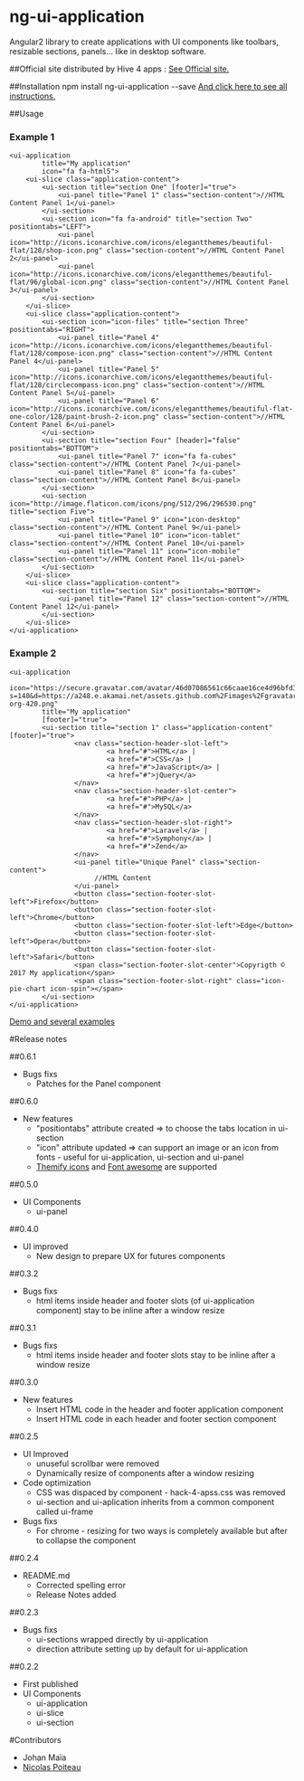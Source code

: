 # ng-ui-application
Angular2 library to create applications with UI components like toolbars, resizable sections, panels... like in desktop software.

##Official site
distributed by Hive 4 apps :
[See Official site.](http://hive-4-apps.org/ng-ui-application)

##Installation
    npm install ng-ui-application --save
[And click here to see all instructions.](http://hive-4-apps.org/ng-ui-application/how-to-install-ng-ui-application)

##Usage
### Example 1  
    <ui-application
            title="My application"
            icon="fa fa-html5">
        <ui-slice class="application-content">
            <ui-section title="section One" [footer]="true">
                <ui-panel title="Panel 1" class="section-content">//HTML Content Panel 1</ui-panel>
            </ui-section>
            <ui-section icon="fa fa-android" title="section Two" positiontabs="LEFT">
                <ui-panel icon="http://icons.iconarchive.com/icons/elegantthemes/beautiful-flat/128/shop-icon.png" class="section-content">//HTML Content Panel 2</ui-panel>
                <ui-panel icon="http://icons.iconarchive.com/icons/elegantthemes/beautiful-flat/96/global-icon.png" class="section-content">//HTML Content Panel 3</ui-panel>
            </ui-section>
        </ui-slice>
        <ui-slice class="application-content">
            <ui-section icon="icon-files" title="section Three" positiontabs="RIGHT">
                <ui-panel title="Panel 4" icon="http://icons.iconarchive.com/icons/elegantthemes/beautiful-flat/128/compose-icon.png" class="section-content">//HTML Content Panel 4</ui-panel>
                <ui-panel title="Panel 5" icon="http://icons.iconarchive.com/icons/elegantthemes/beautiful-flat/128/circlecompass-icon.png" class="section-content">//HTML Content Panel 5</ui-panel>
                <ui-panel title="Panel 6" icon="http://icons.iconarchive.com/icons/elegantthemes/beautiful-flat-one-color/128/paint-brush-2-icon.png" class="section-content">//HTML Content Panel 6</ui-panel>
            </ui-section>
            <ui-section title="section Four" [header]="false" positiontabs="BOTTOM">
                <ui-panel title="Panel 7" icon="fa fa-cubes" class="section-content">//HTML Content Panel 7</ui-panel>
                <ui-panel title="Panel 8" icon="fa fa-cubes" class="section-content">//HTML Content Panel 8</ui-panel>
            </ui-section>
            <ui-section icon="http://image.flaticon.com/icons/png/512/296/296530.png"  title="section Five">
                <ui-panel title="Panel 9" icon="icon-desktop" class="section-content">//HTML Content Panel 9</ui-panel>
                <ui-panel title="Panel 10" icon="icon-tablet" class="section-content">//HTML Content Panel 10</ui-panel>
                <ui-panel title="Panel 11" icon="icon-mobile" class="section-content">//HTML Content Panel 11</ui-panel>
            </ui-section>
        </ui-slice>
        <ui-slice class="application-content">
            <ui-section title="section Six" positiontabs="BOTTOM">
                <ui-panel title="Panel 12" class="section-content">//HTML Content Panel 12</ui-panel>
            </ui-section>
        </ui-slice>
    </ui-application>
### Example 2
    <ui-application 
            icon="https://secure.gravatar.com/avatar/46d07086561c66caae16ce4d96bfd345?s=140&d=https://a248.e.akamai.net/assets.github.com%2Fimages%2Fgravatars%2Fgravatar-org-420.png"
            title="My application"
            [footer]="true">
            <ui-section title="section 1" class="application-content" [footer]="true">
                    <nav class="section-header-slot-left">
                            <a href="#">HTML</a> |
                            <a href="#">CSS</a> |
                            <a href="#">JavaScript</a> |
                            <a href="#">jQuery</a>
                    </nav>
                    <nav class="section-header-slot-center">
                            <a href="#">PHP</a> |
                            <a href="#">MySQL</a>
                    </nav>
                    <nav class="section-header-slot-right">
                            <a href="#">Laravel</a> |
                            <a href="#">Symphony</a> |
                            <a href="#">Zend</a>
                    </nav>
                    <ui-panel title="Unique Panel" class="section-content">
                         //HTML Content   
                    </ui-panel>
                    <button class="section-footer-slot-left">Firefox</button>
                    <button class="section-footer-slot-left">Chrome</button>
                    <button class="section-footer-slot-left">Edge</button>
                    <button class="section-footer-slot-left">Opera</button>
                    <button class="section-footer-slot-left">Safari</button>
                    <span class="section-footer-slot-center">Copyrigth © 2017 My application</span>
                    <span class="section-footer-slot-right" class="icon-pie-chart icon-spin"></span>    
            </ui-section>
    </ui-application>

[Demo and several examples](http://hive-4-apps.org/ng-ui-application/demo)

#Release notes

##0.6.1
* Bugs fixs
  * Patches for the Panel component

##0.6.0
* New features
    * "positiontabs" attribute created => to choose the tabs location in ui-section
    * "icon" attribute updated => can support an image or an icon from fonts - useful for ui-application, ui-section and ui-panel
    * [Themify icons](https://themify.me/themify-icons) and [Font awesome](http://fontawesome.io/icons/) are supported 

##0.5.0
* UI Components
    * ui-panel

##0.4.0
* UI improved
    * New design to prepare UX for futures components

##0.3.2
* Bugs fixs
  * html items inside header and footer slots (of ui-application component) stay to be inline after a window resize



##0.3.1
* Bugs fixs
  * html items inside header and footer slots stay to be inline after a window resize

##0.3.0
* New features
  * Insert HTML code in the header and footer application component
  * Insert HTML code in each header and footer section component

##0.2.5
* UI Improved
  * unuseful scrollbar were removed
  * Dynamically resize of components after a window resizing
* Code optimization
  * CSS was dispaced by component - hack-4-apss.css was removed
  * ui-section and ui-aplication inherits from a common component called ui-frame
* Bugs fixs
  * For chrome - resizing for two ways is completely available but after to collapse the component

##0.2.4
* README.md
  * Corrected spelling error
  * Release Notes added

##0.2.3
* Bugs fixs
  * ui-sections wrapped directly by ui-application
  * direction attribute setting up by default for ui-application

##0.2.2
* First published
* UI Components
  * ui-application
  * ui-slice
  * ui-section

#Contributors

* Johan Maïa
* [Nicolas Poiteau](http://www.nico-webmaster.fr/)

